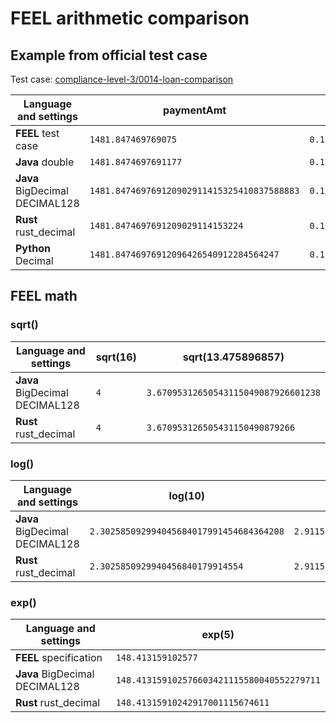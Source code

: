# FEEL arithmetic comparison

## Example from official test case

Test case: [compliance-level-3/0014-loan-comparison](https://github.com/dmn-tck/tck/blob/master/TestCases/compliance-level-3/0014-loan-comparison/0014-loan-comparison-test-01.xml)

| Language and settings          | paymentAmt                                  | equity36moPct                            |
|--------------------------------|---------------------------------------------|------------------------------------------|
| **FEEL** test case             | `1481.847469769075`                         | `0.1229130806675829`                     |
| **Java** double                | `1481.8474697691177`                        | `0.1229130806675861`                     |
| **Java** BigDecimal DECIMAL128 | `1481.847469769120902911415325410837588883` | `0.1229130806675864888391782030891035`   |
| **Rust** rust_decimal          | `1481.8474697691209029114153224`            | `0.1229130806675864888391782027`         |
| **Python** Decimal             | `1481.84746976912096426540912284564247`     | `0.122913080667586431825357200570817236` |

## FEEL math

### sqrt()

| Language and settings          | sqrt(16) | sqrt(13.475896857)                   |
|--------------------------------|----------|--------------------------------------|
| **Java** BigDecimal DECIMAL128 | `4`      | `3.67095312650543115049087926601238` |
| **Rust** rust_decimal          | `4`      | `3.670953126505431150490879266`      |

### log()

| Language and settings          | log(10)                                  | log(18.384757546)                        |
|--------------------------------|------------------------------------------|------------------------------------------|
| **Java** BigDecimal DECIMAL128 | `2.302585092994045684017991454684364208` | `2.911521927067692382874039675862431077` |
| **Rust** rust_decimal          | `2.3025850929940456840179914554`         | `2.9115219270676923828740396759`         |

### exp()

| Language and settings          | exp(5)                                     |
|--------------------------------|--------------------------------------------|
| **FEEL** specification         | `148.413159102577`                         |
| **Java** BigDecimal DECIMAL128 | `148.413159102576603421115580040552279711` |
| **Rust** rust_decimal          | `148.41315910242917001115674611`           |
